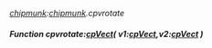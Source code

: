 _[chipmunk](../../modules/chipmunk/chipmunk-module.md):[chipmunk](../../modules/chipmunk/chipmunk-module.md).cpvrotate_
##### Function cpvrotate:[cpVect](../../modules/chipmunk/chipmunk-cpvect.md)( v1:[cpVect](../../modules/chipmunk/chipmunk-cpvect.md),v2:[cpVect](../../modules/chipmunk/chipmunk-cpvect.md) )
